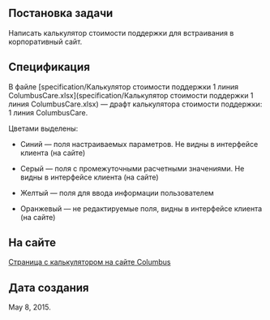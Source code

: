 ## Постановка задачи

Написать калькулятор стоимости поддержки для встраивания в корпоративный сайт.

## Спецификация

В файле [specification/Калькулятор стоимости поддержки 1 линия
ColumbusCare.xlsx](specification/Калькулятор стоимости поддержки 1 линия
ColumbusCare.xlsx) — драфт калькулятора стоимости поддержки: 1 линия
ColumbusCare.

Цветами выделены:

* Синий — поля настраиваемых параметров. Не видны в интерфейсе клиента (на
  сайте)

* Серый — поля с промежуточными расчетными значениями. Не видны в интерфейсе
клиента (на сайте)

* Желтый — поля для ввода информации пользователем

* Оранжевый — не редактируемые поля, видны в  интерфейсе клиента (на сайте)

## На сайте

[Страница с калькулятором на сайте Columbus](http://www.columbusglobal.com/ru-RU/Shared/PackagedServices/ColumbusCare/RU-ColumbusCare-Calculator)

## Дата создания

May 8, 2015.
